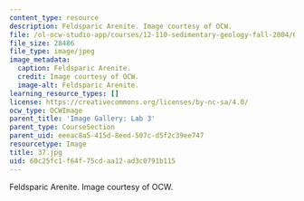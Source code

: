 ```yaml
---
content_type: resource
description: Feldsparic Arenite. Image courtesy of OCW.
file: /ol-ocw-studio-app/courses/12-110-sedimentary-geology-fall-2004/60c25fc1f64f75cdaa12ad3c0791b115_37.jpg
file_size: 28486
file_type: image/jpeg
image_metadata:
  caption: Feldsparic Arenite.
  credit: Image courtesy of OCW.
  image-alt: Feldsparic Arenite.
learning_resource_types: []
license: https://creativecommons.org/licenses/by-nc-sa/4.0/
ocw_type: OCWImage
parent_title: 'Image Gallery: Lab 3'
parent_type: CourseSection
parent_uid: eeeac8a5-415d-8eed-507c-d5f2c39ee747
resourcetype: Image
title: 37.jpg
uid: 60c25fc1-f64f-75cd-aa12-ad3c0791b115
---
```

Feldsparic Arenite. Image courtesy of OCW.
